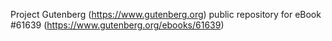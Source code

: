 Project Gutenberg (https://www.gutenberg.org) public repository for eBook #61639 (https://www.gutenberg.org/ebooks/61639)
